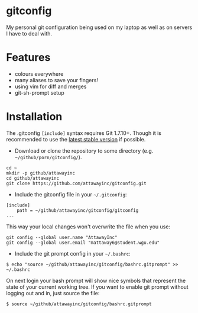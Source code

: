 # gitconfig

My personal git configuration being used on my laptop as well as on servers I
have to deal with.

# Features
* colours everywhere
* many aliases to save your fingers!
* using vim for diff and merges
* git-sh-prompt setup

# Installation

The .gitconfig `[include]` syntax requires Git 1.7.10+. Though it is
recommended to use the [latest stable version](https://launchpad.net/~git-core/+archive/ubuntu/ppa) if possible.

* Download or clone the repository to some directory (e.g. `~/github/porn/gitconfig/`).
```
cd ~
mkdir -p github/attawayinc
cd github/attawayinc
git clone https://github.com/attawayinc/gitconfig.git
```

* Include the gitconfig file in your `~/.gitconfig`:
```
[include]
	path = ~/github/attawayinc/gitconfig/gitconfig
...
```
This way your local changes won't overwrite the file when you use:
```
git config --global user.name "AttawayInc"
git config --global user.email "mattaway6@student.wgu.edu"
```

* Include the git prompt config in your `~/.bashrc`:
```
$ echo "source ~/github/attawayinc/gitconfig/bashrc.gitprompt" >> ~/.bashrc
```
On next login your bash prompt will show nice symbols that represent the state
of your current working tree. If you want to enable git prompt without logging
out and in, just source the file:
```
$ source ~/github/attawayinc/gitconfig/bashrc.gitprompt
```
